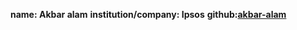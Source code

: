 **name: Akbar alam**
**institution/company: Ipsos**
**github:[akbar-alam](https://github.com/akbar-alam)**
